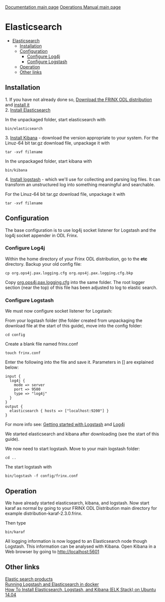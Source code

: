 [Documentation main page](https://frinxio.github.io/Frinx-docs/)
[Operations Manual main page](https://frinxio.github.io/Frinx-docs/FRINX_ODL_Distribution/operations_manual.html)
# Elasticsearch

<!-- TOC -->

- [Elasticsearch](#elasticsearch)
    - [Installation](#installation)
    - [Configuration](#configuration)
        - [Configure Log4j](#configure-log4j)
        - [Configure Logstash](#configure-logstash)
    - [Operation](#operation)
    - [Other links](#other-links)

## Installation

1\. If you have not already done so, [Download the FRINX ODL distribution][1] and [install it][2]  
2\. [Install Elasticsearch][3]

In the unpackaged folder, start elasticsearch with

    bin/elasticsearch


3\. [Install Kibana][4] - download the version appropriate to your system. For the Linuz-64 bit tar.gz download file, unpackage it with

    tar -xvf filename


In the unpackaged folder, start kibana with

    bin/kibana


4\. [Install logstash][5] - which we'll use for collecting and parsing log files. It can transform an unstructured log into something meaningful and searchable.

For the Linuz-64 bit tar.gz download file, unpackage it with

    tar -xvf filename


## Configuration

The base configuration is to use log4j socket listener for Logstash and the log4j socket appender in ODL Frinx.

### Configure Log4j
Within the home directory of your Frinx ODL distribution, go to the **etc** directory.
Backup your old config file:  

    cp org.ops4j.pax.logging.cfg org.ops4j.pax.logging.cfg.bkp

Copy [org.ops4j.pax.logging.cfg](org.ops4j.pax.logging.cfg) into the same folder. The root logger section (near the top) of this file has been adjusted to log to elastic search.

### Configure Logstash
We must now configure socket listener for Logstash:

From your logstash folder (the folder created from unpackaging the download file at the start of this guide), move into the config folder:

    cd config


Create a blank file named frinx.conf

    touch frinx.conf


Enter the following into the file and save it. Parameters in [] are explained below:

    input {
      log4j {
        mode => server
        port => 9500
        type => "log4j"
      }
    }
    output {
      elasticsearch { hosts => ["localhost:9200"] }
    }


For more info see: [Getting started with Logstash][6] and [Log4j][7]

We started elasticsearch and kibana after downloading (see the start of this guide).

We now need to start logstash. Move to your main logstash folder:

    cd ..


The start logstash with

    bin/logstash -f config/frinx.conf


## Operation

We have already started elasticsearch, kibana, and logstash. Now start karaf as normal by going to your FRINX ODL Distribution main directory for example distribution-karaf-2.3.0.frinx.

Then type

    bin/karaf


All logging information is now logged to an Elasticsearch node though Logstash. This information can be analysed with Kibana. Open Kibana in a Web browser by going to <http://localhost:5601>

## Other links   
[Elastic search products][8]  
[Running Logstash and Elasticsearch in docker][9]  
[How To Install Elasticsearch, Logstash, and Kibana (ELK Stack) on Ubuntu 14.04][10]

 [1]: https://frinx.io//downloads/ "FRINX distribution"
 [2]: running-frinx-odl-initial.md
 [3]: https://www.elastic.co/guide/en/elasticsearch/reference/current/install-elasticsearch.html
 [4]: https://www.elastic.co/downloads/kibana
 [5]: https://www.elastic.co/downloads/logstash
 [6]: https://www.elastic.co/guide/en/logstash/current/getting-started-with-logstash.html "Getting started with Logstash"
 [7]: https://www.elastic.co/guide/en/logstash/current/plugins-inputs-log4j.html "Log4j"
 [8]: https://www.elastic.co/products "Elastic search products"
 [9]: https://www.elastic.co/guide/en/logstash/current/docker.html "Running Logstash and Elastic Search in Docker"
 [10]: https://www.digitalocean.com/community/tutorials/how-to-install-elasticsearch-logstash-and-kibana-elk-stack-on-ubuntu-14-04 "How To Install Elasticsearch, Logstash, and Kibana (ELK Stack) on Ubuntu 14.04"
